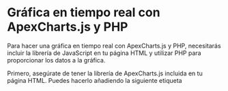 # Gráfica en tiempo real con ApexCharts.js y PHP

Para hacer una gráfica en tiempo real con ApexCharts.js y PHP, necesitarás incluir la librería de JavaScript en tu página HTML y utilizar PHP para proporcionar los datos a la gráfica.

Primero, asegúrate de tener la librería de ApexCharts.js incluida en tu página HTML. Puedes hacerlo añadiendo la siguiente etiqueta <script> en la sección <head> de tu página en este caso <code>index.php</code>

Luego, puedes usar PHP para generar los datos que se mostrarán en la gráfica. Por ejemplo, si quieres mostrar una gráfica de líneas que muestre el número de visitantes únicos en tu sitio web en los últimos 10 minutos.

Por último, puedes usar JavaScript y ApexCharts.js para crear la gráfica en tu página HTML. Puedes usar el siguiente código para crear una gráfica de líneas con los datos de visitantes únicos que generaste anteriormente con PHP.

Con este código, se creará una gráfica de líneas en tiempo real que muestre
